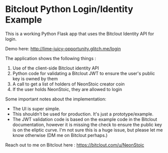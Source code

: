 # Bitclout Python Login/Identity Example

This is a working Python Flask app that uses the Bitclout Identity API for login.

Demo here: http://lime-juicy-opportunity.glitch.me/login

The application shows the following things :

1. Use of the client-side Bitclout identity API
2. Python code for validating a Bitclout JWT to ensure the user's public key is owned by them
3. A call to get a list of holders of NeonStoic creator coin
4. If the user holds NeonStoic, they are allowed to login

Some important notes about the implementation:
- The UI is super simple.
- This shouldn't be used for production. It's just a prototype/example.
- The JWT validation code is based on the example code in the Bitclout documentation, however it is missing the check to ensure the public key is on the eliptic curve. I'm not sure this is a huge issue, but please let me know otherwise (DM me on Bitclout perhaps.)

Reach out to me on Bitclout here : https://bitclout.com/u/NeonStoic
